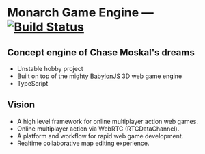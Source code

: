 
# Monarch Game Engine — [![Build Status](https://travis-ci.org/AkkadianGames/Susa.svg?branch=master)](https://travis-ci.org/AkkadianGames/Susa)

## Concept engine of Chase Moskal's dreams

 - Unstable hobby project
 - Built on top of the mighty [BabylonJS](http://www.babylonjs.com/) 3D web game engine
 - TypeScript

## Vision

 - A high level framework for online multiplayer action web games.
 - Online multiplayer action via WebRTC (RTCDataChannel).
 - A platform and workflow for rapid web game development.
 - Realtime collaborative map editing experience.
